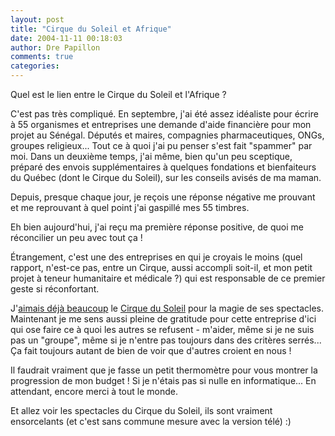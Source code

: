 ```yaml
---
layout: post
title: "Cirque du Soleil et Afrique"
date: 2004-11-11 00:18:03
author: Dre Papillon
comments: true
categories: 
---
```



Quel est le lien entre le Cirque du Soleil et l'Afrique ?

C'est pas très compliqué.  En septembre, j'ai été assez idéaliste pour écrire à 55 organismes et entreprises une demande d'aide financière pour mon projet au Sénégal.  Députés et maires, compagnies pharmaceutiques, ONGs, groupes religieux...  Tout ce à quoi j'ai pu penser s'est fait "spammer" par moi.  Dans un deuxième temps, j'ai même, bien qu'un peu sceptique, préparé des envois supplémentaires à quelques fondations et bienfaiteurs du Québec (dont le Cirque du Soleil), sur les conseils avisés de ma maman.

Depuis, presque chaque jour, je reçois une réponse négative me prouvant et me reprouvant à quel point j'ai gaspillé mes 55 timbres.

Eh bien aujourd'hui, j'ai reçu ma première réponse positive, de quoi me réconcilier un peu avec tout ça !

Étrangement, c'est une des entreprises en qui je croyais le moins (quel rapport, n'est-ce pas, entre un Cirque, aussi accompli soit-il, et mon petit projet à teneur humanitaire et médicale ?) qui est responsable de ce premier geste si réconfortant.

J'[aimais déjà beaucoup](http://mon-ile.net/carnet/blog233.html) le [Cirque du Soleil](http://www.cirquedusoleil.com/) pour la magie de ses spectacles.  Maintenant je me sens aussi pleine de gratitude pour cette entreprise d'ici qui ose faire ce à quoi les autres se refusent - m'aider, même si je ne suis pas un "groupe", même si je n'entre pas toujours dans des critères serrés...  Ça fait toujours autant de bien de voir que d'autres croient en nous !

Il faudrait vraiment que je fasse un petit thermomètre pour vous montrer la progression de mon budget !  Si je n'étais pas si nulle en informatique...  En attendant, encore merci à tout le monde.

Et allez voir les spectacles du Cirque du Soleil, ils sont vraiment ensorcelants (et c'est sans commune mesure avec la version télé) :)